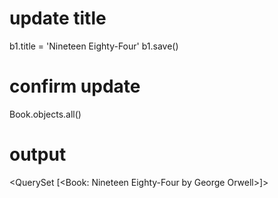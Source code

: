 # update title
b1.title = 'Nineteen Eighty-Four'
b1.save()

# confirm update
Book.objects.all()

# output
<QuerySet [<Book: Nineteen Eighty-Four by George Orwell>]>